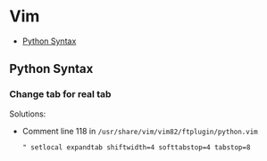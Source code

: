 # Vim

- [Python Syntax](#python-syntax)

## Python Syntax
### Change tab for real tab
Solutions:
- Comment line 118 in  `/usr/share/vim/vim82/ftplugin/python.vim`
  ```
  " setlocal expandtab shiftwidth=4 softtabstop=4 tabstop=8
  ```

